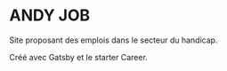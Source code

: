 # ANDY JOB

Site proposant des emplois dans le secteur du handicap.

Créé avec Gatsby et le starter Career.